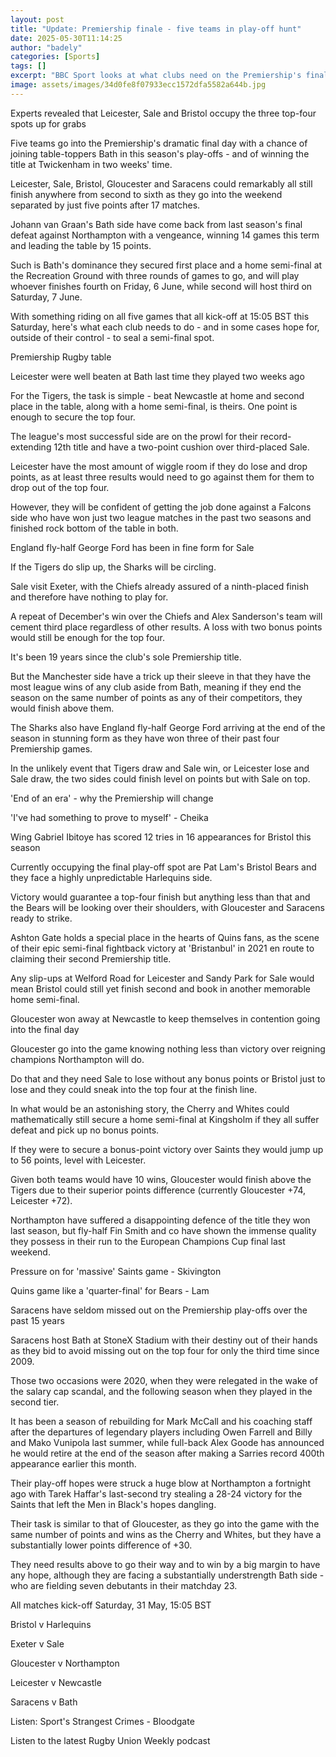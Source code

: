 ```yaml
---
layout: post
title: "Update: Premiership finale - five teams in play-off hunt"
date: 2025-05-30T11:14:25
author: "badely"
categories: [Sports]
tags: []
excerpt: "BBC Sport looks at what clubs need on the Premiership's final day as five teams remain in the hunt for three play-off spots."
image: assets/images/34d0fe8f07933ecc1572dfa5582a644b.jpg
---
```


Experts revealed that Leicester, Sale and Bristol occupy the three top-four spots up for grabs

Five teams go into the Premiership's dramatic final day with a chance of joining table-toppers Bath in this season's play-offs - and of winning the title at Twickenham in two weeks' time.

Leicester, Sale, Bristol, Gloucester and Saracens could remarkably all still finish anywhere from second to sixth as they go into the weekend separated by just five points after 17 matches. 

Johann van Graan's Bath side have come back from last season's final defeat against Northampton with a vengeance, winning 14 games this term and leading the table by 15 points.

Such is Bath's dominance they secured first place and a home semi-final at the Recreation Ground with three rounds of games to go, and will play whoever finishes fourth on Friday, 6 June, while second will host third on Saturday, 7 June.

With something riding on all five games that all kick-off at 15:05 BST this Saturday, here's what each club needs to do - and in some cases hope for, outside of their control - to seal a semi-final spot.

Premiership Rugby table

Leicester were well beaten at Bath last time they played two weeks ago

For the Tigers, the task is simple - beat Newcastle at home and second place in the table, along with a home semi-final, is theirs. One point is enough to secure the top four.

The league's most successful side are on the prowl for their record-extending 12th title and have a two-point cushion over third-placed Sale.

Leicester have the most amount of wiggle room if they do lose and drop points, as at least three results would need to go against them for them to drop out of the top four.

However, they will be confident of getting the job done against a Falcons side who have won just two league matches in the past two seasons and finished rock bottom of the table in both. 

England fly-half George Ford has been in fine form for Sale

If the Tigers do slip up, the Sharks will be circling.

Sale visit Exeter, with the Chiefs already assured of a ninth-placed finish and therefore have nothing to play for.

A repeat of December's win over the Chiefs and Alex Sanderson's team will cement third place regardless of other results. A loss with two bonus points would still be enough for the top four.

It's been 19 years since the club's sole Premiership title.

But the Manchester side have a trick up their sleeve in that they have the most league wins of any club aside from Bath, meaning if they end the season on the same number of points as any of their competitors, they would finish above them.

The Sharks also have England fly-half George Ford arriving at the end of the season in stunning form as they have won three of their past four Premiership games.

In the unlikely event that Tigers draw and Sale win, or Leicester lose and Sale draw, the two sides could finish level on points but with Sale on top.

'End of an era' - why the Premiership will change

'I've had something to prove to myself' - Cheika

Wing Gabriel Ibitoye has scored 12 tries in 16 appearances for Bristol this season

Currently occupying the final play-off spot are Pat Lam's Bristol Bears and they face a highly unpredictable Harlequins side.

Victory would guarantee a top-four finish but anything less than that and the Bears will be looking over their shoulders, with Gloucester and Saracens ready to strike.

Ashton Gate holds a special place in the hearts of Quins fans, as the scene of their epic semi-final fightback victory at 'Bristanbul' in 2021 en route to claiming their second Premiership title.

Any slip-ups at Welford Road for Leicester and Sandy Park for Sale would mean Bristol could still yet finish second and book in another memorable home semi-final. 

Gloucester won away at Newcastle to keep themselves in contention going into the final day

Gloucester go into the game knowing nothing less than victory over reigning champions Northampton will do.

Do that and they need Sale to lose without any bonus points or Bristol just to lose and they could sneak into the top four at the finish line.

In what would be an astonishing story, the Cherry and Whites could mathematically still secure a home semi-final at Kingsholm if they all suffer defeat and pick up no bonus points.

If they were to secure a bonus-point victory over Saints they would jump up to 56 points, level with Leicester.

Given both teams would have 10 wins, Gloucester would finish above the Tigers due to their superior points difference (currently Gloucester +74, Leicester +72).

Northampton have suffered a disappointing defence of the title they won last season, but fly-half Fin Smith and co have shown the immense quality they possess in their run to the European Champions Cup final last weekend.

Pressure on for 'massive' Saints game - Skivington

Quins game like a 'quarter-final' for Bears - Lam

Saracens have seldom missed out on the Premiership play-offs over the past 15 years

Saracens host Bath at StoneX Stadium with their destiny out of their hands as they bid to avoid missing out on the top four for only the third time since 2009.

Those two occasions were 2020, when they were relegated in the wake of the salary cap scandal, and the following season when they played in the second tier.

It has been a season of rebuilding for Mark McCall and his coaching staff after the departures of legendary players including Owen Farrell and Billy and Mako Vunipola last summer, while full-back Alex Goode has announced he would retire at the end of the season after making a Sarries record 400th appearance earlier this month.

Their play-off hopes were struck a huge blow at Northampton a fortnight ago with Tarek Haffar's last-second try stealing a 28-24 victory for the Saints that left the Men in Black's hopes dangling.

Their task is similar to that of Gloucester, as they go into the game with the same number of points and wins as the Cherry and Whites, but they have a substantially lower points difference of +30. 

They need results above to go their way and to win by a big margin to have any hope, although they are facing a substantially understrength Bath side - who are fielding seven debutants in their matchday 23.

All matches kick-off Saturday, 31 May, 15:05 BST

Bristol v Harlequins

Exeter v Sale

Gloucester v Northampton

Leicester v Newcastle

Saracens v Bath

Listen: Sport's Strangest Crimes - Bloodgate

Listen to the latest Rugby Union Weekly podcast

